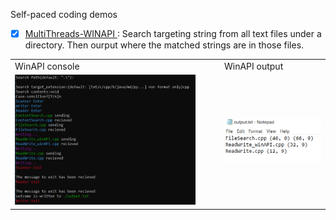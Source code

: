 Self-paced coding demos
- [x] [MultiThreads-WINAPI ](./MultiThreads-WINAPI/README.md): Search targeting string from all text files under a directory. Then ourput where the matched strings are in those files.
<table>
  <tr>
     <td>WinAPI console</td>
     <td>WinAPI output</td>
  </tr>
  <tr>
    <td><img src="./Figures/winAPI-console.png" width=90% ></td>
    <td><img src="./Figures/winAPI-output.png" ></td>
  </tr>
 </table>

